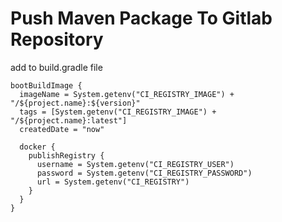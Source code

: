 # Push Maven Package To Gitlab Repository

add to build.gradle file

```
bootBuildImage {
  imageName = System.getenv("CI_REGISTRY_IMAGE") + "/${project.name}:${version}"
  tags = [System.getenv("CI_REGISTRY_IMAGE") + "/${project.name}:latest"]  
  createdDate = "now"
 
  docker {
    publishRegistry {
      username = System.getenv("CI_REGISTRY_USER")
      password = System.getenv("CI_REGISTRY_PASSWORD")
      url = System.getenv("CI_REGISTRY")
    }
  }
}
```
